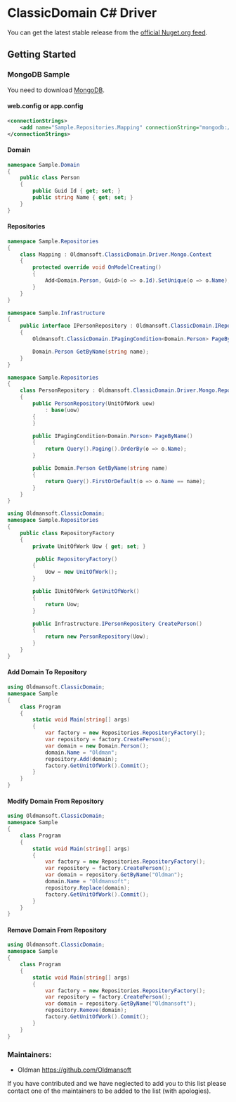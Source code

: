 ClassicDomain C# Driver
=================

You can get the latest stable release from the [official Nuget.org feed](https://www.nuget.org/profiles/Oldman).


Getting Started
---------------

### MongoDB Sample
You need to download [MongoDB](https://www.mongodb.com/download-center).

#### web.config or app.config
```Xml
<connectionStrings>
	<add name="Sample.Repositories.Mapping" connectionString="mongodb://localhost/Sample" />
</connectionStrings>
```

#### Domain
```C#
namespace Sample.Domain
{
	public class Person
	{
		public Guid Id { get; set; }
		public string Name { get; set; }
	}
}
```

#### Repositories
```C#
namespace Sample.Repositories
{
	class Mapping : Oldmansoft.ClassicDomain.Driver.Mongo.Context
	{
		protected override void OnModelCreating()
		{
			Add<Domain.Person, Guid>(o => o.Id).SetUnique(o => o.Name);
		}
	}
}
```

```C#
namespace Sample.Infrastructure
{
    public interface IPersonRepository : Oldmansoft.ClassicDomain.IRepository<Domain.Person, Guid>
    {
        Oldmansoft.ClassicDomain.IPagingCondition<Domain.Person> PageByName();

        Domain.Person GetByName(string name);
    }
}
```

```C#
namespace Sample.Repositories
{
    class PersonRepository : Oldmansoft.ClassicDomain.Driver.Mongo.Repository<Domain.Person, Guid, Mapping>, Infrastructure.IPersonRepository
    {
        public PersonRepository(UnitOfWork uow)
            : base(uow)
        {
        }

        public IPagingCondition<Domain.Person> PageByName()
        {
            return Query().Paging().OrderBy(o => o.Name);
        }

        public Domain.Person GetByName(string name)
        {
            return Query().FirstOrDefault(o => o.Name == name);
        }
    }
}
```

```C#
using Oldmansoft.ClassicDomain;
namespace Sample.Repositories
{
	public class RepositoryFactory
	{
		private UnitOfWork Uow { get; set; }

		 public RepositoryFactory()
		{
			Uow = new UnitOfWork();
		}

		public IUnitOfWork GetUnitOfWork()
		{
			return Uow;
		}

		public Infrastructure.IPersonRepository CreatePerson()
		{
			return new PersonRepository(Uow);
		}
	}
}
```

#### Add Domain To Repository
```C#
using Oldmansoft.ClassicDomain;
namespace Sample
{
	class Program
	{
		static void Main(string[] args)
		{
			var factory = new Repositories.RepositoryFactory();
			var repository = factory.CreatePerson();
			var domain = new Domain.Person();
			domain.Name = "Oldman";
			repository.Add(domain);
			factory.GetUnitOfWork().Commit();
		}
	}
}
```

#### Modify Domain From Repository
```C#
using Oldmansoft.ClassicDomain;
namespace Sample
{
	class Program
	{
		static void Main(string[] args)
		{
			var factory = new Repositories.RepositoryFactory();
			var repository = factory.CreatePerson();
			var domain = repository.GetByName("Oldman");
			domain.Name = "Oldmansoft";
			repository.Replace(domain);
			factory.GetUnitOfWork().Commit();
		}
	}
}
```

#### Remove Domain From Repository
```C#
using Oldmansoft.ClassicDomain;
namespace Sample
{
	class Program
	{
		static void Main(string[] args)
		{
			var factory = new Repositories.RepositoryFactory();
			var repository = factory.CreatePerson();
			var domain = repository.GetByName("Oldmansoft");
			repository.Remove(domain);
			factory.GetUnitOfWork().Commit();
		}
	}
}
```

### Maintainers:
* Oldman                    https://github.com/Oldmansoft

If you have contributed and we have neglected to add you to this list please contact one of the maintainers to be added to the list (with apologies).
